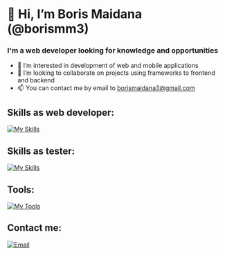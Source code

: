 # 👋 Hi, I’m Boris Maidana (@borismm3)
### I'm a web developer looking for knowledge and opportunities
- 👀 I’m interested in development of web and mobile applications
- 💞️ I’m looking to collaborate on projects using frameworks to frontend and backend
- 📫 You can contact me by email to borismaidana3@gmail.com

## Skills as web developer:
[![My Skills](https://skillicons.dev/icons?i=js,ts,html,css,angular,react,spring,androidstudio,java,cs,py)](https://skillicons.dev)

## Skills as tester:
[![My Skills](https://skillicons.dev/icons?i=selenium,jenkins,postman,gherkin)](https://skillicons.dev)

## Tools:
[![My Tools](https://skillicons.dev/icons?i=vscode,visualstudio,idea)](https://skillicons.dev)

## Contact me:
[![Email](https://img.shields.io/badge/borismaidana3@gmail.com-my_personal_email-D14836?style=for-the-badge&logo=gmail&logoColor=white&labelColor=101010)](mailto:borismaidana3@gmail.com)





<!---
borismm3/borismm3 is a ✨ special ✨ repository because its `README.md` (this file) appears on your GitHub profile.
You can click the Preview link to take a look at your changes.
--->
